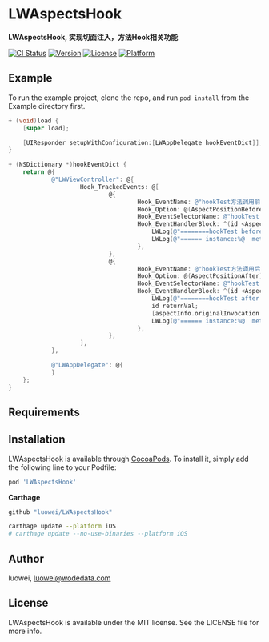 # LWAspectsHook

**LWAspectsHook, 实现切面注入，方法Hook相关功能**

[![CI Status](https://img.shields.io/travis/luowei/LWAspectsHook.svg?style=flat)](https://travis-ci.org/luowei/LWAspectsHook)
[![Version](https://img.shields.io/cocoapods/v/LWAspectsHook.svg?style=flat)](https://cocoapods.org/pods/LWAspectsHook)
[![License](https://img.shields.io/cocoapods/l/LWAspectsHook.svg?style=flat)](https://cocoapods.org/pods/LWAspectsHook)
[![Platform](https://img.shields.io/cocoapods/p/LWAspectsHook.svg?style=flat)](https://cocoapods.org/pods/LWAspectsHook)

## Example

To run the example project, clone the repo, and run `pod install` from the Example directory first.

```Objective-C
+ (void)load {
    [super load];

    [UIResponder setupWithConfiguration:[LWAppDelegate hookEventDict]];
}

+ (NSDictionary *)hookEventDict {
    return @{
            @"LWViewController": @{
                    Hook_TrackedEvents: @[
                            @{
                                    Hook_EventName: @"hookTest方法调用前",
                                    Hook_Option: @(AspectPositionBefore),
                                    Hook_EventSelectorName: @"hookTest:",
                                    Hook_EventHandlerBlock: ^(id <AspectInfo> aspectInfo) {
                                        LWLog(@"========hookTest before hooked =======");
                                        LWLog(@"====== instance:%@  method:%@  arguments:%@ ", aspectInfo.instance, NSStringFromSelector(aspectInfo.originalInvocation.selector), aspectInfo.arguments);
                                    },
                            },
                            @{
                                    Hook_EventName: @"hookTest方法调用后",
                                    Hook_Option: @(AspectPositionAfter),
                                    Hook_EventSelectorName: @"hookTest:",
                                    Hook_EventHandlerBlock: ^(id <AspectInfo> aspectInfo) {
                                        LWLog(@"========hookTest after hooked =======");
                                        id returnVal;
                                        [aspectInfo.originalInvocation getReturnValue:&returnVal];
                                        LWLog(@"====== instance:%@  method:%@  returnVal:%@ ", aspectInfo.instance, NSStringFromSelector(aspectInfo.originalInvocation.selector), returnVal);
                                    },
                            },
                    ],
            },

            @"LWAppDelegate": @{
            }
    };
}

```

## Requirements

## Installation

LWAspectsHook is available through [CocoaPods](https://cocoapods.org). To install
it, simply add the following line to your Podfile:

```ruby
pod 'LWAspectsHook'
```

**Carthage**
```ruby
github "luowei/LWAspectsHook"
```

```sh
carthage update --platform iOS
# carthage update --no-use-binaries --platform iOS
```

## Author

luowei, luowei@wodedata.com

## License

LWAspectsHook is available under the MIT license. See the LICENSE file for more info.

